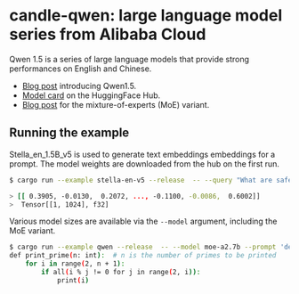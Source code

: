 # candle-qwen: large language model series from Alibaba Cloud

Qwen 1.5 is a series of large language models that provide strong performances
on English and Chinese.

- [Blog post](https://qwenlm.github.io/blog/qwen1.5/) introducing Qwen1.5.
- [Model card](https://huggingface.co/Qwen/Qwen1.5-0.5B) on the HuggingFace Hub.
- [Blog post](https://qwenlm.github.io/blog/qwen-moe/) for the
  mixture-of-experts (MoE) variant.

## Running the example

Stella_en_1.5B_v5 is used to generate text embeddings embeddings for a prompt. The model weights
are downloaded from the hub on the first run.

```bash
$ cargo run --example stella-en-v5 --release  -- --query "What are safetensors?"

> [[ 0.3905, -0.0130,  0.2072, ..., -0.1100, -0.0086,  0.6002]]
>  Tensor[[1, 1024], f32]
```

Various model sizes are available via the `--model` argument, including the MoE
variant.

```bash
$ cargo run --example qwen --release  -- --model moe-a2.7b --prompt 'def print_prime(n: int): '
def print_prime(n: int):  # n is the number of primes to be printed
    for i in range(2, n + 1):
        if all(i % j != 0 for j in range(2, i)):
            print(i)
```

